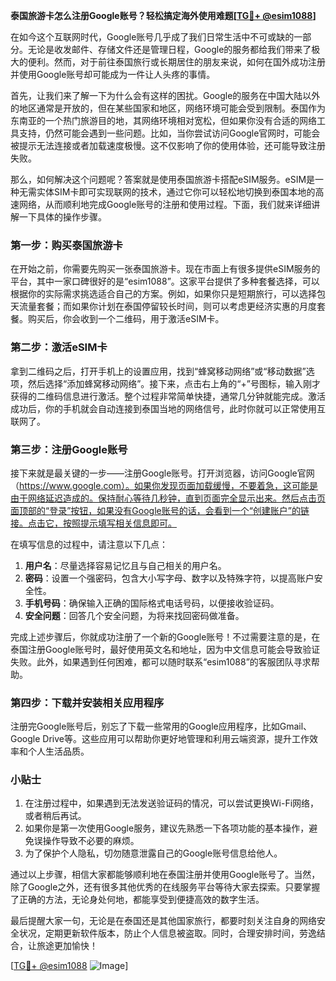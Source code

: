 **泰国旅游卡怎么注册Google账号？轻松搞定海外使用难题[[TG💪+ @esim1088](https://t.me/s/esim1088)]**

在如今这个互联网时代，Google账号几乎成了我们日常生活中不可或缺的一部分。无论是收发邮件、存储文件还是管理日程，Google的服务都给我们带来了极大的便利。然而，对于前往泰国旅行或长期居住的朋友来说，如何在国外成功注册并使用Google账号却可能成为一件让人头疼的事情。

首先，让我们来了解一下为什么会有这样的困扰。Google的服务在中国大陆以外的地区通常是开放的，但在某些国家和地区，网络环境可能会受到限制。泰国作为东南亚的一个热门旅游目的地，其网络环境相对宽松，但如果你没有合适的网络工具支持，仍然可能会遇到一些问题。比如，当你尝试访问Google官网时，可能会被提示无法连接或者加载速度极慢。这不仅影响了你的使用体验，还可能导致注册失败。

那么，如何解决这个问题呢？答案就是使用泰国旅游卡搭配eSIM服务。eSIM是一种无需实体SIM卡即可实现联网的技术，通过它你可以轻松地切换到泰国本地的高速网络，从而顺利地完成Google账号的注册和使用过程。下面，我们就来详细讲解一下具体的操作步骤。

### 第一步：购买泰国旅游卡

在开始之前，你需要先购买一张泰国旅游卡。现在市面上有很多提供eSIM服务的平台，其中一家口碑很好的是“esim1088”。这家平台提供了多种套餐选择，可以根据你的实际需求挑选适合自己的方案。例如，如果你只是短期旅行，可以选择包天流量套餐；而如果你计划在泰国停留较长时间，则可以考虑更经济实惠的月度套餐。购买后，你会收到一个二维码，用于激活eSIM卡。

### 第二步：激活eSIM卡

拿到二维码之后，打开手机上的设置应用，找到“蜂窝移动网络”或“移动数据”选项，然后选择“添加蜂窝移动网络”。接下来，点击右上角的“+”号图标，输入刚才获得的二维码信息进行激活。整个过程非常简单快捷，通常几分钟就能完成。激活成功后，你的手机就会自动连接到泰国当地的网络信号，此时你就可以正常使用互联网了。

### 第三步：注册Google账号

接下来就是最关键的一步——注册Google账号。打开浏览器，访问Google官网（https://www.google.com）。如果你发现页面加载缓慢，不要着急，这可能是由于网络延迟造成的。保持耐心等待几秒钟，直到页面完全显示出来。然后点击页面顶部的“登录”按钮，如果没有Google账号的话，会看到一个“创建账户”的链接。点击它，按照提示填写相关信息即可。

在填写信息的过程中，请注意以下几点：

1. **用户名**：尽量选择容易记忆且与自己相关的用户名。
2. **密码**：设置一个强密码，包含大小写字母、数字以及特殊字符，以提高账户安全性。
3. **手机号码**：确保输入正确的国际格式电话号码，以便接收验证码。
4. **安全问题**：回答几个安全问题，为将来找回密码做准备。

完成上述步骤后，你就成功注册了一个新的Google账号！不过需要注意的是，在泰国注册Google账号时，最好使用英文名和地址，因为中文信息可能会导致验证失败。此外，如果遇到任何困难，都可以随时联系“esim1088”的客服团队寻求帮助。

### 第四步：下载并安装相关应用程序

注册完Google账号后，别忘了下载一些常用的Google应用程序，比如Gmail、Google Drive等。这些应用可以帮助你更好地管理和利用云端资源，提升工作效率和个人生活品质。

### 小贴士

1. 在注册过程中，如果遇到无法发送验证码的情况，可以尝试更换Wi-Fi网络，或者稍后再试。
2. 如果你是第一次使用Google服务，建议先熟悉一下各项功能的基本操作，避免误操作导致不必要的麻烦。
3. 为了保护个人隐私，切勿随意泄露自己的Google账号信息给他人。

通过以上步骤，相信大家都能够顺利地在泰国注册并使用Google账号了。当然，除了Google之外，还有很多其他优秀的在线服务平台等待大家去探索。只要掌握了正确的方法，无论身处何地，都能享受到便捷高效的数字生活。

最后提醒大家一句，无论是在泰国还是其他国家旅行，都要时刻关注自身的网络安全状况，定期更新软件版本，防止个人信息被盗取。同时，合理安排时间，劳逸结合，让旅途更加愉快！

[[TG💪+ @esim1088](https://t.me/s/esim1088) ![Image](https://i.postimg.cc/4NQfJmqS/Snipaste-2025-05-13-00-14-12.png)]